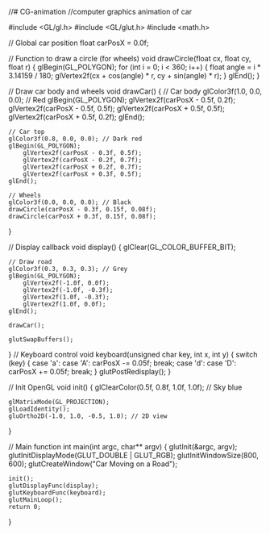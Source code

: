 //# CG-animation
//computer graphics animation of car 

#include <GL/gl.h>
#include <GL/glut.h>
#include <math.h>

// Global car position
float carPosX = 0.0f;

// Function to draw a circle (for wheels)
void drawCircle(float cx, float cy, float r) {
    glBegin(GL_POLYGON);
    for (int i = 0; i < 360; i++) {
        float angle = i * 3.14159 / 180;
        glVertex2f(cx + cos(angle) * r, cy + sin(angle) * r);
    }
    glEnd();
}

// Draw car body and wheels
void drawCar() {
    // Car body
    glColor3f(1.0, 0.0, 0.0); // Red
    glBegin(GL_POLYGON);
        glVertex2f(carPosX - 0.5f, 0.2f);
        glVertex2f(carPosX - 0.5f, 0.5f);
        glVertex2f(carPosX + 0.5f, 0.5f);
        glVertex2f(carPosX + 0.5f, 0.2f);
    glEnd();

    // Car top
    glColor3f(0.8, 0.0, 0.0); // Dark red
    glBegin(GL_POLYGON);
        glVertex2f(carPosX - 0.3f, 0.5f);
        glVertex2f(carPosX - 0.2f, 0.7f);
        glVertex2f(carPosX + 0.2f, 0.7f);
        glVertex2f(carPosX + 0.3f, 0.5f);
    glEnd();

    // Wheels
    glColor3f(0.0, 0.0, 0.0); // Black
    drawCircle(carPosX - 0.3f, 0.15f, 0.08f);
    drawCircle(carPosX + 0.3f, 0.15f, 0.08f);
}

// Display callback
void display() {
    glClear(GL_COLOR_BUFFER_BIT);

    // Draw road
    glColor3f(0.3, 0.3, 0.3); // Grey
    glBegin(GL_POLYGON);
        glVertex2f(-1.0f, 0.0f);
        glVertex2f(-1.0f, -0.3f);
        glVertex2f(1.0f, -0.3f);
        glVertex2f(1.0f, 0.0f);
    glEnd();

    drawCar();

    glutSwapBuffers();
}
// Keyboard control
void keyboard(unsigned char key, int x, int y) {
    switch (key) {
        case 'a': case 'A':
            carPosX -= 0.05f;
            break;
        case 'd': case 'D':
            carPosX += 0.05f;
            break;
    }
    glutPostRedisplay();
}

// Init OpenGL
void init() {
    glClearColor(0.5f, 0.8f, 1.0f, 1.0f); // Sky blue

    glMatrixMode(GL_PROJECTION);
    glLoadIdentity();
    gluOrtho2D(-1.0, 1.0, -0.5, 1.0); // 2D view
}

// Main function
int main(int argc, char** argv) {
    glutInit(&argc, argv);
    glutInitDisplayMode(GLUT_DOUBLE | GLUT_RGB);
    glutInitWindowSize(800, 600);
    glutCreateWindow("Car Moving on a Road");

    init();
    glutDisplayFunc(display);
    glutKeyboardFunc(keyboard);
    glutMainLoop();
    return 0;
}
